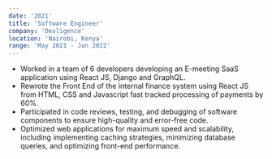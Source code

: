 ```yaml
---
date: '2021'
title: 'Software Engineer'
company: 'Devligence'
location: 'Nairobi, Kenya'
range: 'May 2021 - Jan 2022'
---
```


- Worked in a team of 6 developers developing an E-meeting SaaS application using React JS, Django and GraphQL.
- Rewrote the Front End of the internal finance system using React JS from HTML, CSS and Javascript fast tracked processing of payments by 60%.
- Participated in code reviews, testing, and debugging of software components to ensure high-quality and error-free code.
- Optimized web applications for maximum speed and scalability, including implementing caching strategies, minimizing database queries, and optimizing front-end performance.
